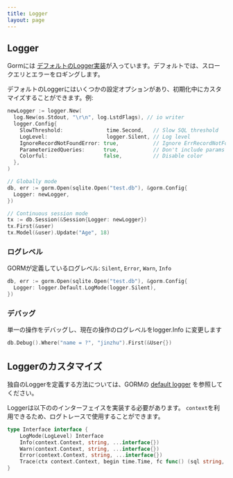 ```yaml
---
title: Logger
layout: page
---
```


## Logger

Gormには [デフォルトのLogger実装](https://github.com/go-gorm/gorm/blob/master/logger/logger.go)が入っています。デフォルトでは、スロークエリとエラーをロギングします。

デフォルトのLoggerにはいくつかの設定オプションがあり、初期化中にカスタマイズすることができます。例:

```go
newLogger := logger.New(
  log.New(os.Stdout, "\r\n", log.LstdFlags), // io writer
  logger.Config{
    SlowThreshold:              time.Second,   // Slow SQL threshold
    LogLevel:                   logger.Silent, // Log level
    IgnoreRecordNotFoundError: true,           // Ignore ErrRecordNotFound error for logger
    ParameterizedQueries:      true,           // Don't include params in the SQL log
    Colorful:                  false,          // Disable color
  },
)

// Globally mode
db, err := gorm.Open(sqlite.Open("test.db"), &gorm.Config{
  Logger: newLogger,
})

// Continuous session mode
tx := db.Session(&Session{Logger: newLogger})
tx.First(&user)
tx.Model(&user).Update("Age", 18)
```

### ログレベル

GORMが定義しているログレベル: `Silent`, `Error`, `Warn`, `Info`

```go
db, err := gorm.Open(sqlite.Open("test.db"), &gorm.Config{
  Logger: logger.Default.LogMode(logger.Silent),
})
```

### デバッグ

単一の操作をデバッグし、現在の操作のログレベルをlogger.Info に変更します

```go
db.Debug().Where("name = ?", "jinzhu").First(&User{})
```

## Loggerのカスタマイズ

独自のLoggerを定義する方法については、GORMの [default logger](https://github.com/go-gorm/gorm/blob/master/logger/logger.go) を参照してください。

Loggerは以下ののインターフェイスを実装する必要があります。 `context`を利用できるため、ログトレースで使用することができます。

```go
type Interface interface {
    LogMode(LogLevel) Interface
    Info(context.Context, string, ...interface{})
    Warn(context.Context, string, ...interface{})
    Error(context.Context, string, ...interface{})
    Trace(ctx context.Context, begin time.Time, fc func() (sql string, rowsAffected int64), err error)
}
```
